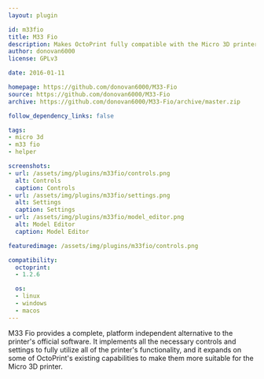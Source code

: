 ```yaml
---
layout: plugin

id: m33fio
title: M33 Fio
description: Makes OctoPrint fully compatible with the Micro 3D printer
author: donovan6000
license: GPLv3

date: 2016-01-11

homepage: https://github.com/donovan6000/M33-Fio
source: https://github.com/donovan6000/M33-Fio
archive: https://github.com/donovan6000/M33-Fio/archive/master.zip

follow_dependency_links: false

tags:
- micro 3d
- m33 fio
- helper

screenshots:
- url: /assets/img/plugins/m33fio/controls.png
  alt: Controls
  caption: Controls
- url: /assets/img/plugins/m33fio/settings.png
  alt: Settings
  caption: Settings
- url: /assets/img/plugins/m33fio/model_editor.png
  alt: Model Editor
  caption: Model Editor

featuredimage: /assets/img/plugins/m33fio/controls.png

compatibility:
  octoprint:
  - 1.2.6

  os:
  - linux
  - windows
  - macos
---
```


M33 Fio provides a complete, platform independent alternative to the printer's official software. It implements all the necessary controls and settings to fully utilize all of the printer's functionality, and it expands on some of OctoPrint's existing capabilities to make them more suitable for the Micro 3D printer.
